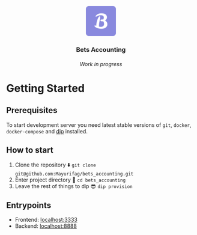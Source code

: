 <p align="center">
  <img src="frontend/public/img/icons/apple-touch-icon.png" alt="Logo" width="80" height="80">
  <h3 align="center"><b>Bets Accounting</b></h3>
  <h6 align="center"><i>Work in progress</i></h6>
</p>

# Getting Started

## Prerequisites
To start development server you need latest stable versions of `git`, `docker`,
`docker-compose` and [dip](https://github.com/bibendi/dip) installed.

## How to start
1. Clone the repository ⬇️ `git clone git@github.com:Mayurifag/bets_accounting.git`
2. Enter project directory 📁 `cd bets_accounting`
3. Leave the rest of things to dip 😎 `dip provision`

## Entrypoints
* Frontend: [localhost:3333](http://localhost:3333)
* Backend: [localhost:8888](http://localhost:8888)
